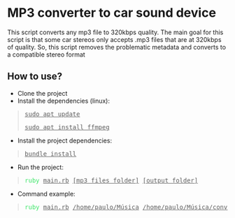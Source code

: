 # MP3 converter to car sound device

This script converts any mp3 file to 320kbps quality.
The main goal for this script is that some car stereos only accepts .mp3 files that are at 320kbps of quality.
So, this script removes the problematic metadata and converts to a compatible stereo format


## How to use?

- Clone the project
- Install the dependencies (linux):
> <pre><u style="text-decoration-style:single">sudo apt update</u></pre>
> <pre><u style="text-decoration-style:single">sudo apt install ffmpeg</u></pre>                                 
- Install the project dependencies:
> <pre><u style="text-decoration-style:single">bundle install</u></pre>                                 
- Run the project:
> <pre><font color="#42E66C">ruby</font> <u style="text-decoration-style:single">main.rb</u> <u style="text-decoration-style:single">[mp3 files folder]</u> <u style="text-decoration-style:single">[output folder]</u></pre>
- Command example:
> <pre><font color="#42E66C">ruby</font> <u style="text-decoration-style:single">main.rb</u> <u style="text-decoration-style:single">/home/paulo/Música</u> <u style="text-decoration-style:single">/home/paulo/Música/converted</u></pre>
